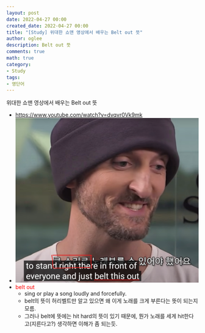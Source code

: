```yaml
---
layout: post
date: 2022-04-27 00:00
created_date: 2022-04-27 00:00
title: "[Study] 위대한 쇼맨 영상에서 배우는 Belt out 뜻"
author: oglee
description: Belt out 뜻
comments: true
math: true
category:
- Study
tags:
- 영단어
---
```


위대한 쇼맨 영상에서 배우는 Belt out 뜻
 <!--more-->

- https://www.youtube.com/watch?v=dvqvr0Vk9mk
- <span class='centered_small'>![1](/assets/img/etc/belt_out.png)</span>
- <span style="color:red">belt out</span>
  - sing or play a song loudly and forcefully.
  - belt의 뜻이 허리벨트만 알고 있으면 왜 이게 노래를 크게 부른다는 뜻이 되는지 모름.
  - 그러나 belt에 뜻에는 hit hard의 뜻이 있기 때문에, 뭔가 노래를 세게 hit한다고(지른다고?) 생각하면 이해가 좀 되는듯.